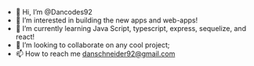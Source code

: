 - 👋 Hi, I’m @Dancodes92
- 👀 I’m interested in building the new apps and web-apps!
- 🌱 I’m currently learning Java Script, typescript, express, sequelize, and react!
- 💞️ I’m looking to collaborate on any cool project;
- 📫 How to reach me danschneider92@gmail.com

<!---
Dancodes92/Dancodes92 is a ✨ special ✨ repository because its `README.md` (this file) appears on your GitHub profile.
You can click the Preview link to take a look at your changes.
--->
